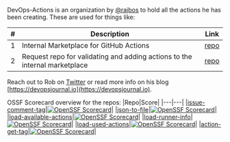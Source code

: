 DevOps-Actions is an organization by [@rajbos](https://github.com/rajbos) to hold all the actions he has been creating. These are used for things like:

|#|Description|Link|
|---|---|---|
|1|Internal Marketplace for GitHub Actions|[repo](https://github.com/rajbos/actions-marketplace)|
|2|Request repo for validating and adding actions to the internal marketplace|[repo](https://github.com/rajbos/github-actions-requests)| 

Reach out to Rob on [Twitter](https://twitter.com/RobBos81) or read more info on his blog [https://devopsjournal.io](https://devopsjournal.io).

OSSF Scorecard overview for the repos:
|Repo|Score|
|---|---|
|[issue-comment-tag](https://github.com/devops-actions/issue-comment-tag)|[![OpenSSF Scorecard](https://api.securityscorecards.dev/projects/github.com/devops-actions/issue-comment-tag/badge)](https://api.securityscorecards.dev/projects/github.com/devops-actions/issue-comment-tag)|
|[json-to-file](https://github.com/devops-actions/json-to-file)|[![OpenSSF Scorecard](https://api.securityscorecards.dev/projects/github.com/devops-actions/json-to-file/badge)](https://api.securityscorecards.dev/projects/github.com/devops-actions/json-to-file)|
|[load-available-actions](https://github.com/devops-actions/load-available-actions)|[![OpenSSF Scorecard](https://api.securityscorecards.dev/projects/github.com/devops-actions/load-available-actions/badge)](https://api.securityscorecards.dev/projects/github.com/devops-actions/load-available-actions)|
|[load-runner-info](https://github.com/devops-actions/load-runner-info)|[![OpenSSF Scorecard](https://api.securityscorecards.dev/projects/github.com/devops-actions/load-runner-info/badge)](https://api.securityscorecards.dev/projects/github.com/devops-actions/load-runner-info)|
|[load-used-actions](https://github.com/devops-actions/load-used-actions)|[![OpenSSF Scorecard](https://api.securityscorecards.dev/projects/github.com/devops-actions/load-used-actions/badge)](https://api.securityscorecards.dev/projects/github.com/devops-actions/load-used-actions)|
|[action-get-tag](https://github.com/devops-actions/action-get-tag)|[![OpenSSF Scorecard](https://api.securityscorecards.dev/projects/github.com/devops-actions/action-get-tag/badge)](https://api.securityscorecards.dev/projects/github.com/devops-actions/action-get-tag)|
